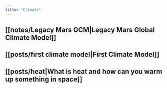 ```yaml
---
title: "Climate"
---
```

## [[notes/Legacy Mars GCM|Legacy Mars Global Climate Model]]

## [[posts/first climate model|First Climate Model]]

## [[posts/heat|What is heat and how can you warm up something in space]]


